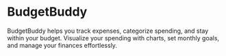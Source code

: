 # BudgetBuddy
BudgetBuddy helps you track expenses, categorize spending, and stay within your budget. Visualize your spending with charts, set monthly goals, and manage your finances effortlessly.
